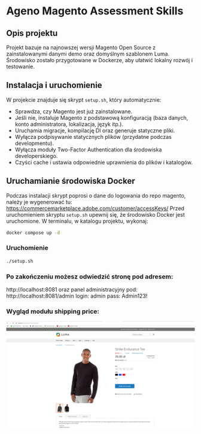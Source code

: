 # Ageno Magento Assessment Skills

## Opis projektu

Projekt bazuje na najnowszej wersji Magento Open Source z zainstalowanymi danymi demo oraz domyślnym szablonem Luma. Środowisko zostało przygotowane w Dockerze, aby ułatwić lokalny rozwój i testowanie.

## Instalacja i uruchomienie

W projekcie znajduje się skrypt `setup.sh`, który automatycznie:

- Sprawdza, czy Magento jest już zainstalowane.
- Jeśli nie, instaluje Magento z podstawową konfiguracją (baza danych, konto administratora, lokalizacja, język itp.).
- Uruchamia migracje, kompilację DI oraz generuje statyczne pliki.
- Wyłącza podpisywanie statycznych plików (przydatne podczas developmentu).
- Wyłącza moduły Two-Factor Authentication dla środowiska developerskiego.
- Czyści cache i ustawia odpowiednie uprawnienia do plików i katalogów.

## Uruchamianie środowiska Docker
Podczas instalacji skrypt poprosi o dane do logowania do repo magento, należy je wygenerować tu: https://commercemarketplace.adobe.com/customer/accessKeys/
Przed uruchomieniem skryptu `setup.sh` upewnij się, że środowisko Docker jest uruchomione. W terminalu, w katalogu projektu, wykonaj:

```bash
docker compose up -d
```

### Uruchomienie

```bash
./setup.sh
```
### Po zakończeniu możesz odwiedzić stronę pod adresem:
http://localhost:8081
oraz panel administracyjny pod:
http://localhost:8081/admin 
login: admin pass: Admin123!

### Wygląd modułu shipping price:

![Screenshot](images/sample_product.png)

